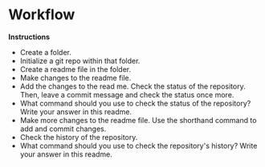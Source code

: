 # Workflow

**Instructions**
* Create a folder.
* Initialize a git repo within that folder.
* Create a readme file in the folder.
* Make changes to the readme file.
* Add the changes to the read me. Check the status of the repository. Then, leave  a commit message and check the status once more. 
* What command should you use to check the status of the repository? Write your answer in this readme. 
* Make more changes to the readme file. Use the shorthand command to add and commit changes.
* Check the history of the repository. 
* What command should you use to check the repository's history? Write your answer in this readme.
